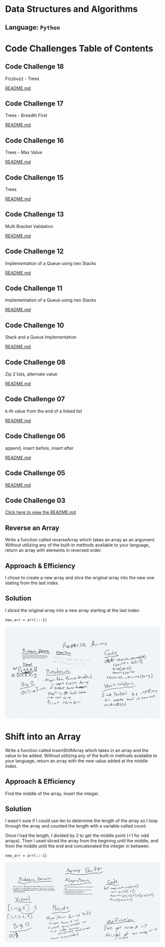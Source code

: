 # Data Structures and Algorithms

## Language: `Python`

# Code Challenges Table of Contents

## Code Challenge 18
Fizzbuzz - Trees

[README.md](https://github.com/ticochuck/data-structures-and-algorithms/blob/master/python/challenges/fizz_buzz_tree/README.md)

## Code Challenge 17
Trees - Breadth First

[README.md](https://github.com/ticochuck/data-structures-and-algorithms/blob/tree/README.md)

## Code Challenge 16
Trees - Max Value

[README.md](https://github.com/ticochuck/data-structures-and-algorithms/blob/tree/README.md)

## Code Challenge 15
Trees

[README.md](https://github.com/ticochuck/data-structures-and-algorithms/blob/tree/README.md)

## Code Challenge 13
Multi Bracket Validation

[README.md](https://github.com/ticochuck/data-structures-and-algorithms/blob/multi-bracket-validation/README.md)

## Code Challenge 12
Implementation of a Queue using two Stacks

[README.md](https://github.com/ticochuck/data-structures-and-algorithms/blob/stack-and-queue/python/challenges/fifo_animal_shelter/README.md)


## Code Challenge 11
Implementation of a Queue using two Stacks

[README.md](https://github.com/ticochuck/data-structures-and-algorithms/blob/stack-and-queue/python/challenges/queue_with_stacks/README.md)

## Code Challenge 10
Stack and a Queue Implementation

[README.md](https://github.com/ticochuck/data-structures-and-algorithms/blob/stack-and-queue/python/challenges/stacks_and_queues/README.md)

## Code Challenge 08
Zip 2 lists, alternate value

[README.md](https://github.com/ticochuck/data-structures-and-algorithms/blob/master/python/challenges/ll_merge/README.md)

## Code Challenge 07
k-th value from the end of a linked list

[README.md](https://github.com/ticochuck/data-structures-and-algorithms/tree/master/python/challenges/linked_list)

## Code Challenge 06
append, insert before, insert after

[README.md](https://github.com/ticochuck/data-structures-and-algorithms/tree/master/python/challenges/linked_list)

## Code Challenge 05
[README.md](https://github.com/ticochuck/data-structures-and-algorithms/tree/master/python/challenges/linked_list)

## Code Challenge 03 
[Click here to view the README.md](/challenges/array_binary_search/README.md)

## Reverse an Array
Write a function called reverseArray which takes an array as an argument. Without utilizing any of the built-in methods available to your language, return an array with elements in reversed order.

## Approach & Efficiency
I chose to create a new array and slice the original array into the new one stating from the last index.

## Solution
I sliced the original array into a new array starting at the last index:
```
new_arr = arr[::-1]
```
![](./challenges/assets/array-reverse.png)

# Shift into an Array
Write a function called insertShiftArray which takes in an array and the value to be added. Without utilizing any of the built-in methods available to your language, return an array with the new value added at the middle index.

## Approach & Efficiency
Find the middle of the array, insert the integer. 

## Solution
I wasn't sure if I could use len to determine the length of the array so I loop through the array and counted the length with a variable called count. 

Once I had the length, I divided by 2 to get the middle point (+1 for odd arrays). Then I used sliced the array from the begining until the middle, and from the middle until the end and concatenated the integer in between. 

```
new_arr = arr[::-1]
```
![](./challenges/assets/array_shift.png)